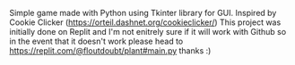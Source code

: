 Simple game made with Python using Tkinter library for GUI. Inspired by Cookie Clicker (https://orteil.dashnet.org/cookieclicker/)
This project was initially done on Replit and I'm not enitrely sure if it will work with Github so in the event that it doesn't work please head to https://replit.com/@floutdoubt/plant#main.py thanks :)
